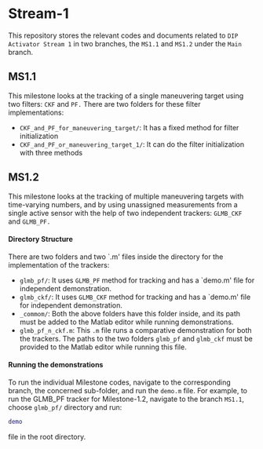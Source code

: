 # Stream-1
This repository stores the relevant codes and documents related to ``DIP Activator Stream 1`` in two branches, the `MS1.1` and `MS1.2` under the `Main` branch.
## MS1.1
This milestone looks at the tracking of a single maneuvering target using two filters: `CKF` and `PF.`
There are two folders for these filter implementations:
- `CKF_and_PF_for_maneuvering_target/`: It has a fixed method for filter initialization
- `CKF_and_PF_or_maneuvering_target_1/`: It can do the filter initialization with three methods 
## MS1.2
This milestone looks at the tracking of multiple maneuvering targets with time-varying numbers, and by using unassigned measurements from a single active sensor with the help of two independent trackers: `GLMB_CKF` and `GLMB_PF.`

#### Directory Structure
There are two folders and two `.m' files inside the directory for the implementation of the trackers:
- `glmb_pf/`: It uses `GLMB_PF` method for tracking and has a `demo.m' file for independent demonstration.
- `glmb_ckf/`: It uses `GLMB_CKF` method for tracking and has a `demo.m' file for independent demonstration. 
- `_commom/`: Both the above folders have this folder inside, and its path must be added to the Matlab editor while running demonstrations.
- `glmb_pf_n_ckf.m`: This `.m` file runs a comparative demonstration for both the trackers. The paths to the two folders `glmb_pf` and `glmb_ckf` must be provided to the Matlab editor while running this file.

#### Running the demonstrations
To run the individual Milestone codes, navigate to the corresponding branch, the concerned sub-folder,  and run the `demo.m` file. For example, to run the GLMB_PF tracker for Milestone-1.2, navigate to the branch `MS1.1`, choose `glmb_pf/` directory and run:
```matlab
demo
```
file in the root directory.
